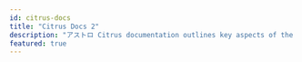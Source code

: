 ```yaml
---
id: citrus-docs
title: "Citrus Docs 2"
description: "アストロ Citrus documentation outlines key aspects of the template, describing its core functionality for blog management and project documentation setup"
featured: true
---
```


